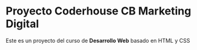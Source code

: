 # Proyecto Coderhouse CB Marketing Digital

Este es un proyecto del curso de **Desarrollo Web** basado en HTML y CSS